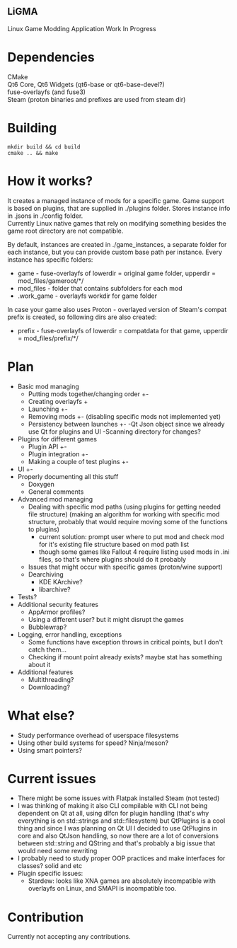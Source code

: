 ## LiGMA

Linux Game Modding Application
Work In Progress

# Dependencies

CMake  
Qt6 Core, Qt6 Widgets  (qt6-base or qt6-base-devel?)  
fuse-overlayfs (and fuse3)  
Steam (proton binaries and prefixes are used from steam dir)

# Building
```
mkdir build && cd build 
cmake .. && make
```

# How it works?

It creates a managed instance of mods for a specific game. Game support is based on plugins, that are supplied in ./plugins folder.
Stores instance info in .jsons in ./config folder.  
Currently Linux native games that rely on modifying something besides the game root directory are not compatible.

By default, instances are created in ./game_instances, a separate folder for each instance, but you can provide custom base path per instance.
Every instance has specific folders:

- game - fuse-overlayfs of lowerdir = original game folder, upperdir = mod_files/gameroot/*/
- mod_files - folder that contains subfolders for each mod
- .work_game - overlayfs workdir for game folder  

In case your game also uses Proton - overlayed version of Steam's compat prefix is created, so following dirs are also created:

- prefix - fuse-overlayfs of lowerdir = compatdata for that game, upperdir = mod_files/prefix/*/
    
# Plan

- Basic mod managing 
    - Putting mods together/changing order +-
    - Creating overlayfs +
    - Launching +-
    - Removing mods +- (disabling specific mods not implemented yet)
    - Persistency between launches +- 
        -Qt Json object since we already use Qt for plugins and UI
        -Scanning directory for changes?
- Plugins for different games
    - Plugin API +-
    - Plugin integration +-
    - Making a couple of test plugins +-
- UI +-
- Properly documenting all this stuff
    - Doxygen
    - General comments
- Advanced mod managing
    - Dealing with specific mod paths (using plugins for getting needed file structure) 
    (making an algorithm for working with specific mod structure, probably that would require moving some
    of the functions to plugins)
      - current solution: prompt user where to put mod and check mod for it's existing file structure based on mod path list
      - though some games like Fallout 4 require listing used mods in .ini files, so that's where plugins should do it probably
    - Issues that might occur with specific games (proton/wine support)
    - Dearchiving
        - KDE KArchive?
        - libarchive?
- Tests?
- Additional security features
    - AppArmor profiles?
    - Using a different user? but it might disrupt the games
    - Bubblewrap?
- Logging, error handling, exceptions
    - Some functions have exception throws in critical points, but I don't catch them...
    - Checking if mount point already exists? maybe stat has something about it
- Additional features
    - Multithreading?
    - Downloading? 

# What else?

- Study performance overhead of userspace filesystems
- Using other build systems for speed? Ninja/meson?
- Using smart pointers?

# Current issues
- There might be some issues with Flatpak installed Steam (not tested)
- I was thinking of making it also CLI compilable with CLI not being dependent on Qt at all, using dlfcn for plugin handling
(that's why everything is on std::strings and std::filesystem) but QtPlugins is a cool thing and since I was planning on Qt UI 
I decided to use QtPlugins in core and also QtJson handling, so now there are a lot of conversions between std::string and QString
 and that's probably a big issue that would need some rewriting
- I probably need to study proper OOP practices and make interfaces for classes? solid and etc  
- Plugin specific issues:
  - Stardew: looks like XNA games are absolutely incompatible with overlayfs on Linux, and SMAPI is incompatible too.

# Contribution
Currently not accepting any contributions.